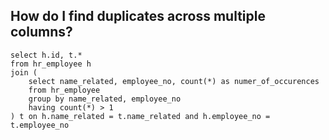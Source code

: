 ## How do I find duplicates across multiple columns?

```
select h.id, t.* 
from hr_employee h
join (
    select name_related, employee_no, count(*) as numer_of_occurences
    from hr_employee
    group by name_related, employee_no 
    having count(*) > 1
) t on h.name_related = t.name_related and h.employee_no = t.employee_no
```